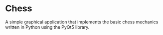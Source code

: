 # Chess
A simple graphical application that implements the basic chess mechanics written in Python using the PyQt5 library.
